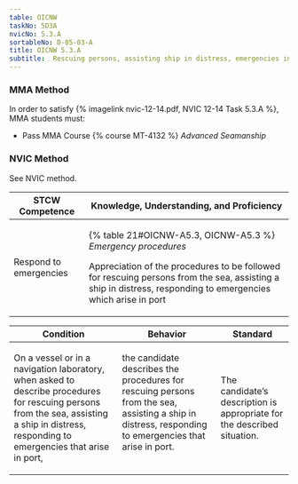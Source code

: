 ```yaml
---
table: OICNW
taskNo: 5D3A
nvicNo: 5.3.A 
sortableNo: D-05-03-A
title: OICNW 5.3.A 
subtitle:  Rescuing persons, assisting ship in distress, emergencies in port
---
```



### MMA Method

In order to satisfy  {% imagelink nvic-12-14.pdf, NVIC 12-14 Task 5.3.A %}, MMA students must:

* Pass MMA Course {% course MT-4132 %}  *Advanced Seamanship*


### NVIC Method

<a onclick="togglevisibility('nvic_methods')" >See NVIC method.</a>

<div id='nvic_methods' class='hide'>

<table>
<thead>
<tr>
<th class='forty'> STCW Competence </th>
<th class='sixty'> Knowledge, Understanding, and Proficiency </th>
</tr>
</thead>




<tbody>
<tr><td markdown='1'>

Respond to emergencies

</td><td markdown='1'>

{% table 21#OICNW-A5.3, OICNW-A5.3 %} *Emergency procedures*

Appreciation of the procedures to be followed for rescuing persons from the sea, assisting a ship in distress, responding to emergencies which arise in port

</td></tr>


</tbody>
</table>


<table>
<thead>
<tr><th class='twenty'>  Condition </th><th class='twenty'> Behavior </th><th  class='sixty'>Standard </th></tr>
</thead>
<tbody >



<tr><td markdown='1'>

On a vessel or in a navigation laboratory, when asked to describe procedures for rescuing persons from the sea, assisting a ship in distress, responding to emergencies that arise in port,

</td><td markdown='1'>

the candidate describes the procedures for rescuing persons from the sea, assisting a ship in distress, responding to emergencies that arise in port.

<br>

<div class="tooltip" markdown='1'>



</div>


</td><td markdown='1'>

The candidate’s description is appropriate for the described situation.

</td></tr>
</tbody>
</table>
</div>
